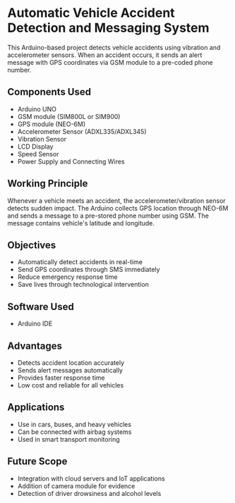 # Automatic Vehicle Accident Detection and Messaging System

This Arduino-based project detects vehicle accidents using vibration and accelerometer sensors. When an accident occurs, it sends an alert message with GPS coordinates via GSM module to a pre-coded phone number.

## Components Used
- Arduino UNO
- GSM module (SIM800L or SIM900)
- GPS module (NEO-6M)
- Accelerometer Sensor (ADXL335/ADXL345)
- Vibration Sensor
- LCD Display
- Speed Sensor
- Power Supply and Connecting Wires

## Working Principle
Whenever a vehicle meets an accident, the accelerometer/vibration sensor detects sudden impact. The Arduino collects GPS location through NEO-6M and sends a message to a pre-stored phone number using GSM. The message contains vehicle's latitude and longitude.

## Objectives
- Automatically detect accidents in real-time
- Send GPS coordinates through SMS immediately
- Reduce emergency response time
- Save lives through technological intervention

## Software Used
- Arduino IDE

## Advantages
- Detects accident location accurately
- Sends alert messages automatically
- Provides faster response time
- Low cost and reliable for all vehicles

## Applications
- Use in cars, buses, and heavy vehicles
- Can be connected with airbag systems
- Used in smart transport monitoring

## Future Scope
- Integration with cloud servers and IoT applications
- Addition of camera module for evidence
- Detection of driver drowsiness and alcohol levels
